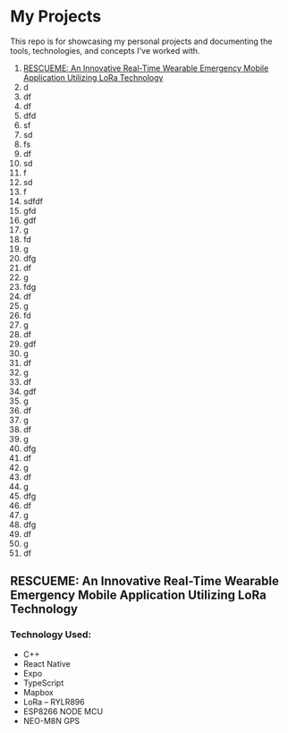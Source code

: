 # My Projects
This repo is for showcasing my personal projects and documenting the tools, technologies, and concepts I've worked with.

1. [RESCUEME: An Innovative Real-Time Wearable Emergency Mobile Application Utilizing LoRa Technology](#rescueme:-an-innovative-real-time-wearable-emergency-mobile-application-utilizing-lora-technology)
2. d
3. df
4. df
5. dfd
6. sf
7. sd
8. fs
9. df
10. sd
11. f
12. sd
13. f
14. sdfdf
15. gfd
16. gdf
17. g
18. fd
19. g
20. dfg
21. df
22. g
23. fdg
24. df
25. g
26. fd
27. g
28. df
29. gdf
30. g
31. df
32. g
33. df
34. gdf
35. g
36. df
37. g
38. df
39. g
40. dfg
41. df
42. g
43. df
44. g
45. dfg
46. df
47. g
48. dfg
49. df
50. g
51. df

## RESCUEME: An Innovative Real-Time Wearable Emergency Mobile Application Utilizing LoRa Technology

### Technology Used:
- C++
- React Native
- Expo
- TypeScript
- Mapbox
- LoRa – RYLR896
- ESP8266 NODE MCU
- NEO-M8N GPS
